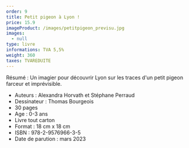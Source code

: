 ```yaml
---
order: 9
title: Petit pigeon à Lyon !
price: 15.9
imageProduct: /images/petitpigeon_previsu.jpg
images:
  - null
type: livre
informations: TVA 5,5%
weight: 360
taxes: TVAREDUITE
---
```

Résumé : Un imagier pour découvrir Lyon sur les traces d'un petit pigeon farceur et imprévisible.

- Auteurs : Alexandra Horvath et Stéphane Perraud
- Dessinateur : Thomas Bourgeois
- 30 pages
- Age : 0-3 ans
- Livre tout carton
- Format : 18 cm x 18 cm
- ISBN : 978-2-9576966-3-5
- Date de parution : mars 2023




